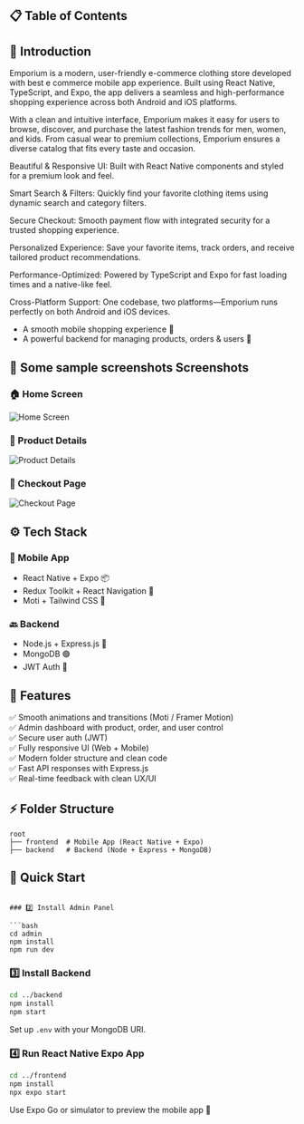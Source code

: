## 📋 Table of Contents

## <a name="introduction">🤖 Introduction</a>


Emporium is a modern, user-friendly e-commerce clothing store developed with best e commerce mobile app experience. Built using React Native, TypeScript, and Expo, the app delivers a seamless and high-performance shopping experience across both Android and iOS platforms.

With a clean and intuitive interface, Emporium makes it easy for users to browse, discover, and purchase the latest fashion trends for men, women, and kids. From casual wear to premium collections, Emporium ensures a diverse catalog that fits every taste and occasion.

Beautiful & Responsive UI: Built with React Native components and styled for a premium look and feel.

Smart Search & Filters: Quickly find your favorite clothing items using dynamic search and category filters.

Secure Checkout: Smooth payment flow with integrated security for a trusted shopping experience.

Personalized Experience: Save your favorite items, track orders, and receive tailored product recommendations.

Performance-Optimized: Powered by TypeScript and Expo for fast loading times and a native-like feel.

Cross-Platform Support: One codebase, two platforms—Emporium runs perfectly on both Android and iOS devices.


* A smooth mobile shopping experience 📱
* A powerful backend for managing products, orders & users 🔧

## 📸 Some sample screenshots Screenshots

### 🏠 Home Screen
![Home Screen](./assets/screenshots/home.png)

### 🛒 Product Details
![Product Details](./assets/screenshots/product.png)

### 🧾 Checkout Page
![Checkout Page](./assets/screenshots/checkout.png)

## <a name="tech-stack">⚙️ Tech Stack</a>


### 📱 Mobile App

* React Native + Expo 📦
* Redux Toolkit + React Navigation 🧭
* Moti + Tailwind CSS 🌈

### 🔙 Backend

* Node.js + Express.js 🚀
* MongoDB 🟢
* JWT Auth 🔐

## <a name="features">🔋 Features</a>

✅ Smooth animations and transitions (Moti / Framer Motion) <br />
✅ Admin dashboard with product, order, and user control  <br />
✅ Secure user auth (JWT) <br />
✅ Fully responsive UI (Web + Mobile) <br />
✅ Modern folder structure and clean code <br />
✅ Fast API responses with Express.js <br />
✅ Real-time feedback with clean UX/UI <br />

## <a name="folder-structure">⚡ Folder Structure</a>

```
root
├── frontend  # Mobile App (React Native + Expo)
├── backend   # Backend (Node + Express + MongoDB)
```

## <a name="quick-start">🤸 Quick Start</a>

```

### 2️⃣ Install Admin Panel

```bash
cd admin
npm install
npm run dev
```

### 3️⃣ Install Backend

```bash
cd ../backend
npm install
npm start
```

Set up `.env` with your MongoDB URI.

### 4️⃣ Run React Native Expo App

```bash
cd ../frontend
npm install
npx expo start
```

Use Expo Go or simulator to preview the mobile app 📱
